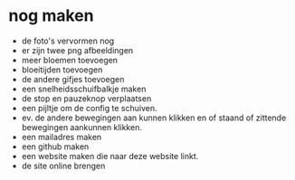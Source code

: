 # nog maken

- de foto's vervormen nog
- er zijn twee png afbeeldingen
- meer bloemen toevoegen
- bloeitijden toevoegen
- de andere gifjes toevoegen
- een snelheidsschuifbalkje maken
- de stop en pauzeknop verplaatsen
- een pijltje om de config te schuiven.
- ev. de andere bewegingen aan kunnen klikken en of staand of zittende bewegingen aankunnen klikken.
- een mailadres maken
- een github maken
- een website maken die naar deze website linkt.
- de site online brengen
